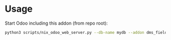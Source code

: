 # Usage

Start Odoo including this addon (from repo root):

```bash
python3 scripts/nix_odoo_web_server.py --db-name mydb --addon dms_field_auto_classification
```
